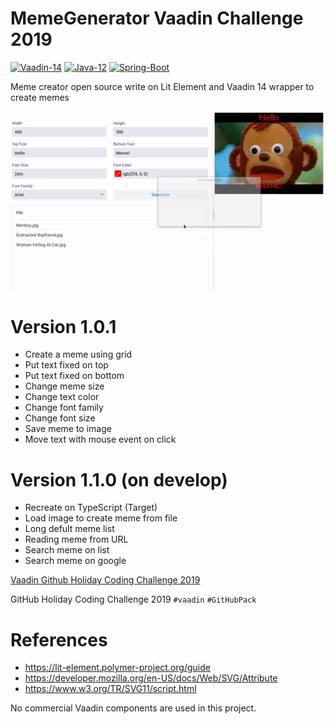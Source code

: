# MemeGenerator Vaadin Challenge 2019

[![Vaadin-14](https://img.shields.io/badge/Vaadin-14.1.3-blue.svg?style=flat&logo=Vagrant&logoColor=white)](https://vaadin.com/)
[![Java-12](https://img.shields.io/badge/Java-11-red.svg?style=flat&logo=Java&logoColor=white)](https://www.oracle.com/technetwork/java/javase/downloads/jdk11-downloads-5066655.html)
[![Spring-Boot](https://img.shields.io/badge/Spring-Boot-green.svg?style=flat&logo=Springt&logoColor=white)](https://spring.io/projects/spring-boot)

Meme creator open source write on Lit Element and Vaadin 14 wrapper to create memes

![demo-gif](https://github.com/aluismarte/MemeGeneratorVaadinChallenge/blob/master/media/MemeGeneratorVaadinDemo.gif)

# Version 1.0.1
 - Create a meme using grid
 - Put text fixed on top
 - Put text fixed on bottom
 - Change meme size
 - Change text color
 - Change font family
 - Change font size
 - Save meme to image
 - Move text with mouse event on click

# Version 1.1.0 (on develop)
 - Recreate on TypeScript (Target)
 - Load image to create meme from file
 - Long defult meme list
 - Reading meme from URL
 - Search meme on list
 - Search meme on google

[Vaadin Github Holiday Coding Challenge 2019](https://vaadin.com/blog/github-holiday-coding-challenge-2019)

GitHub Holiday Coding Challenge 2019 `#vaadin` `#GitHubPack`

# References
 - https://lit-element.polymer-project.org/guide
 - https://developer.mozilla.org/en-US/docs/Web/SVG/Attribute
 - https://www.w3.org/TR/SVG11/script.html

No commercial Vaadin components are used in this project.
